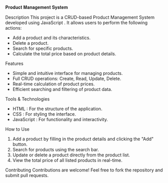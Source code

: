𝐏𝐫𝐨𝐝𝐮𝐜𝐭 𝐌𝐚𝐧𝐚𝐠𝐞𝐦𝐞𝐧𝐭 𝐒𝐲𝐬𝐭𝐞𝐦

Description
This project is a CRUD-based Product Management System developed using JavaScript . It allows users to perform the following actions:
- Add a product and its characteristics.
- Delete a product.
- Search for specific products.
- Calculate the total price based on product details.

Features
- Simple and intuitive interface for managing products.
- Full CRUD operations: Create, Read, Update, Delete.
- Real-time calculation of product prices.
- Efficient searching and filtering of product data.

Tools & Technologies
- HTML : For the structure of the application.
- CSS : For styling the interface.
- JavaScript : For functionality and interactivity.


How to Use
1. Add a product by filling in the product details and clicking the "Add" button.
2. Search for products using the search bar.
3. Update or delete a product directly from the product list.
4. View the total price of all listed products in real-time.

Contributing
Contributions are welcome! Feel free to fork the repository and submit pull requests.
